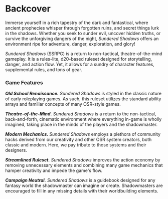 # Backcover

<!--WIP-->

Immerse yourself in a rich tapestry of the dark and fantastical, where ancient prophecies whisper through forgotten ruins, and secret things lurk in the shadows. Whether you seek to sunder evil, uncover hidden truths, or survive the unforgiving dangers of the night, *Sundered Shadows* offers an environment ripe for adventure, danger, exploration, and glory!

*Sundered Shadows* (SSRPG) is a return to non-tactical, theatre-of-the-mind gameplay. It is a rules-lite, d20-based ruleset designed for storytelling, danger, and action flow. Yet, it allows for a sundry of character features, supplemental rules, and tons of gear.

### Game Features

***Old School Renaissance.*** *Sundered Shadows* is styled in the classic nature of early roleplaying games. As such, this ruleset utilizes the standard ability arrays and familiar concepts of many OSR-style games.

***Theatre-of-the-Mind.*** *Sundered Shadows* is a return to the non-tactical, back-and-forth, cinematic environment where everything in-game is wholly imagined, taking place in the minds of the players and the shadowmaster.

***Modern Mechanics.*** *Sundered Shadows* employs a plethora of community hacks derived from our creativity and other OSR system creators, both classic and modern. Here, we pay tribute to those systems and their designers.

***Streamlined Ruleset.*** *Sundered Shadows* improves the action economy by removing unnecessary elements and combining many game mechanics that hamper creativity and impede the game's flow.

***Campaign Neutral.*** *Sundered Shadows* is a guidebook designed for any fantasy world the shadowmaster can imagine or create. Shadowmasters are encouraged to fill in any missing details with their worldbuilding elements.